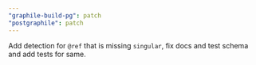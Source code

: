 ```yaml
---
"graphile-build-pg": patch
"postgraphile": patch
---
```


Add detection for `@ref` that is missing `singular`, fix docs and test schema
and add tests for same.
